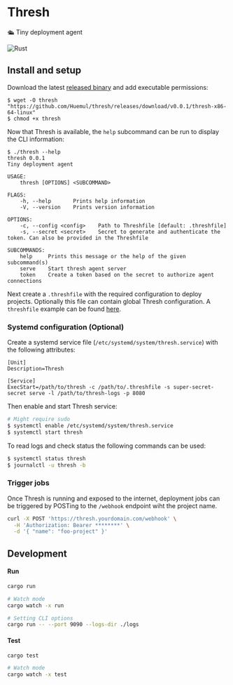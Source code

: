 # Thresh

🛳 Tiny deployment agent

![Rust](https://github.com/huemul/thresh/workflows/Rust/badge.svg)

## Install and setup

Download the latest [released binary](https://github.com/Huemul/thresh/releases)
and add executable permissions:

```
$ wget -O thresh "https://github.com/Huemul/thresh/releases/download/v0.0.1/thresh-x86-64-linux"
$ chmod +x thresh
```

Now that Thresh is available, the `help` subcommand can be run to display the
CLI information:

```
$ ./thresh --help
thresh 0.0.1
Tiny deployment agent

USAGE:
    thresh [OPTIONS] <SUBCOMMAND>

FLAGS:
    -h, --help       Prints help information
    -V, --version    Prints version information

OPTIONS:
    -c, --config <config>    Path to Threshfile [default: .threshfile]
    -s, --secret <secret>    Secret to generate and authenticate the token. Can also be provided in the Threshfile

SUBCOMMANDS:
    help     Prints this message or the help of the given subcommand(s)
    serve    Start thresh agent server
    token    Create a token based on the secret to authorize agent connections
```

Next create a `.threshfile` with the required configuration to deploy projects.
Optionally this file can contain global Thresh configuration. A `threshfile`
example can be found
[here](https://github.com/Huemul/thresh/blob/master/sample.threshfile).

### Systemd configuration (Optional)

Create a systemd service file (`/etc/systemd/system/thresh.service`) with the
following attributes:

```
[Unit]
Description=Thresh

[Service]
ExecStart=/path/to/thresh -c /path/to/.threshfile -s super-secret-secret serve -l /path/to/thresh-logs -p 8080
```

Then enable and start Thresh service:

```bash
# Might require sudo
$ systemctl enable /etc/systemd/system/thresh.service
$ systemctl start thresh
```

To read logs and check status the following commands can be used:

```bash
$ systemctl status thresh
$ journalctl -u thresh -b
```

### Trigger jobs

Once Thresh is running and exposed to the internet, deployment jobs can be
triggered by POSTing to the `/webhook` endpoint wiht the project name.

```bash
curl -X POST 'https://thresh.yourdomain.com/webhook' \
  -H 'Authorization: Bearer ********' \
  -d '{ "name": "foo-project" }'
```

## Development

#### Run

```bash
cargo run

# Watch mode
cargo watch -x run

# Setting CLI options
cargo run -- --port 9090 --logs-dir ./logs
```

#### Test

```bash
cargo test

# Watch mode
cargo watch -x test
```
